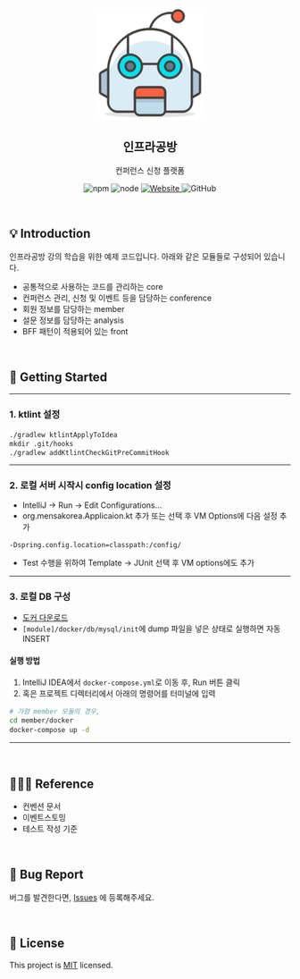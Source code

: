 <p align="center">
    <img width="200px;" src="https://raw.githubusercontent.com/brainbackdoor/infra-workshop/main/images/main_logo.png"/>
</p>

<h2 align="middle">인프라공방</h2>
<p align="middle">컨퍼런스 신청 플랫폼</p>
<p align="middle">

<p align="center">
  <img alt="npm" src="https://img.shields.io/badge/npm-%3E%3D%205.5.0-blue">
  <img alt="node" src="https://img.shields.io/badge/node-%3E%3D%209.3.0-blue">
  <a href="https://edu.nextstep.camp/c/VI4PhjPA" alt="infra workshop">
    <img alt="Website" src="https://img.shields.io/website?url=https://edu.nextstep.camp/c/VI4PhjPA">
  </a>
  <img alt="GitHub" src="https://img.shields.io/github/license/brainbackdoor/infra-workshop">
</p>

<br>

## 💡 Introduction

인프라공방 강의 학습을 위한 예제 코드입니다. 아래와 같은 모듈들로 구성되어 있습니다.<br>
- 공통적으로 사용하는 코드를 관리하는 core
- 컨퍼런스 관리, 신청 및 이벤트 등을 담당하는 conference
- 회원 정보를 담당하는 member
- 설문 정보를 담당하는 analysis
- BFF 패턴이 적용되어 있는 front

<br>

## 🚀 Getting Started

---

### 1. ktlint 설정

```
./gradlew ktlintApplyToIdea
mkdir .git/hooks
./gradlew addKtlintCheckGitPreCommitHook
```

---

### 2.️ 로컬 서버 시작시 config location 설정

- IntelliJ -> Run -> Edit Configurations...
- org.mensakorea.Applicaion.kt 추가 또는 선택 후 VM Options에 다음 설정 추가

```
-Dspring.config.location=classpath:/config/
```

- Test 수행을 위하여 Template -> JUnit 선택 후 VM options에도 추가

---

### 3. 로컬 DB 구성

- [도커 다운로드](https://www.docker.com/products/docker-desktop)
- `[module]/docker/db/mysql/init`에 dump 파일을 넣은 상태로 실행하면 자동 INSERT

#### 실행 방법

1. IntelliJ IDEA에서 `docker-compose.yml`로 이동 후, Run 버튼 클릭
2. 혹은 프로젝트 디렉터리에서 아래의 명령어를 터미널에 입력

```bash
# 가령 member 모듈의 경우,
cd member/docker
docker-compose up -d
```

---

<br>

## 🙋🏻‍♂️ Reference

- 컨벤션 문서
- 이벤트스토밍
- 테스트 작성 기준


<br>

## 🐞 Bug Report

버그를 발견한다면, [Issues](https://github.com/brainbackdoor/infra-workshop/issues) 에 등록해주세요.

<br>

## 📝 License

This project is [MIT](https://github.com/brainbackdoor/infra-workshop/blob/main/LICENSE) licensed.